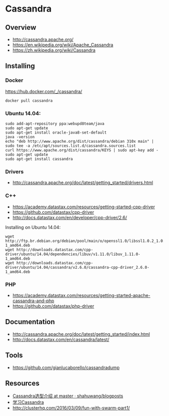 # Cassandra


## Overview

- http://cassandra.apache.org/
- https://en.wikipedia.org/wiki/Apache_Cassandra
- https://zh.wikipedia.org/wiki/Cassandra


## Installing

### Docker

https://hub.docker.com/_/cassandra/

    docker pull cassandra

### Ubuntu 14.04:

    sudo add-apt-repository ppa:webupd8team/java
    sudo apt-get update
    sudo apt-get install oracle-java8-set-default
    java -version
    echo "deb http://www.apache.org/dist/cassandra/debian 310x main" | sudo tee -a /etc/apt/sources.list.d/cassandra.sources.list
    curl https://www.apache.org/dist/cassandra/KEYS | sudo apt-key add -
    sudo apt-get update
    sudo apt-get install cassandra

### Drivers

- http://cassandra.apache.org/doc/latest/getting_started/drivers.html

### C++

- https://academy.datastax.com/resources/getting-started-cpp-driver
- https://github.com/datastax/cpp-driver
- http://docs.datastax.com/en/developer/cpp-driver/2.6/

Installing on Ubuntu 14.04:

    wget http://ftp.br.debian.org/debian/pool/main/o/openssl1.0/libssl1.0.2_1.0.2k-1_amd64.deb
    wget http://downloads.datastax.com/cpp-driver/ubuntu/14.04/dependencies/libuv/v1.11.0/libuv_1.11.0-1_amd64.deb
    wget http://downloads.datastax.com/cpp-driver/ubuntu/14.04/cassandra/v2.6.0/cassandra-cpp-driver_2.6.0-1_amd64.deb

### PHP

- https://academy.datastax.com/resources/getting-started-apache-cassandra-and-php
- https://github.com/datastax/php-driver


## Documentation

- http://cassandra.apache.org/doc/latest/getting_started/index.html
- http://docs.datastax.com/en/cassandra/latest/


## Tools

- https://github.com/gianlucaborello/cassandradump


## Resources

- [Cassandra选型介绍 at master · shahuwang/blogposts](https://github.com/shahuwang/blogposts/blob/master/Cassandra%E9%80%89%E5%9E%8B%E4%BB%8B%E7%BB%8D.md)
- [学习Cassandra](http://teddymaef.github.io/learncassandra/cn/)
- http://clusterhq.com/2016/03/09/fun-with-swarm-part1/
